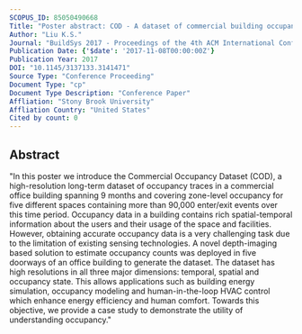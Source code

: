 ```yaml
---
SCOPUS_ID: 85050490668
Title: "Poster abstract: COD - A dataset of commercial building occupancy traces"
Author: "Liu K.S."
Journal: "BuildSys 2017 - Proceedings of the 4th ACM International Conference on Systems for Energy-Efficient Built Environments"
Publication Date: {'$date': '2017-11-08T00:00:00Z'}
Publication Year: 2017
DOI: "10.1145/3137133.3141471"
Source Type: "Conference Proceeding"
Document Type: "cp"
Document Type Description: "Conference Paper"
Affliation: "Stony Brook University"
Affliation Country: "United States"
Cited by count: 0
---
```


## Abstract
"In this poster we introduce the Commercial Occupancy Dataset (COD), a high-resolution long-term dataset of occupancy traces in a commercial office building spanning 9 months and covering zone-level occupancy for five different spaces containing more than 90,000 enter/exit events over this time period. Occupancy data in a building contains rich spatial-temporal information about the users and their usage of the space and facilities. However, obtaining accurate occupancy data is a very challenging task due to the limitation of existing sensing technologies. A novel depth-imaging based solution to estimate occupancy counts was deployed in five doorways of an office building to generate the dataset. The dataset has high resolutions in all three major dimensions: temporal, spatial and occupancy state. This allows applications such as building energy simulation, occupancy modeling and human-in-the-loop HVAC control which enhance energy efficiency and human comfort. Towards this objective, we provide a case study to demonstrate the utility of understanding occupancy."
